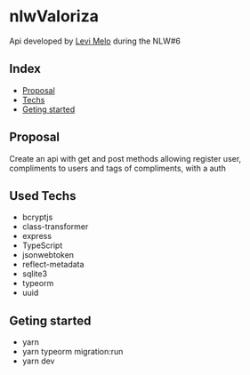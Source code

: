
  # nlwValoriza

   Api developed by <a href="https://www.linkedin.com/in/levi-melo-dos-santos-5277441a1/">Levi Melo</a> during the NLW#6  

## Index

* [Proposal](#Proposal)
* [Techs](#Used-Techs)
* [Geting started](#Geting-started)

## Proposal
Create an api with get and post methods allowing register user, compliments to users and tags of compliments, with a auth 

## Used Techs
- bcryptjs<br />
- class-transformer<br />
- express<br />
- TypeScript<br with /> 
- jsonwebtoken<br />
- reflect-metadata<br />
- sqlite3<br />
- typeorm<br />
- uuid<br />

## Geting started

- yarn
- yarn typeorm migration:run
- yarn dev
